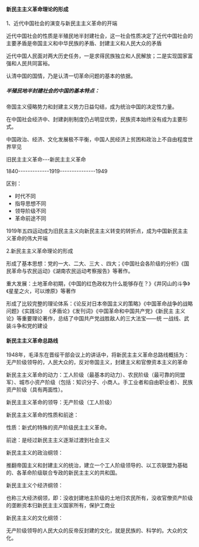 #### 新民主主义革命理论的形成

1、近代中国社会的演变与新民主主义革命的开端

近代中国社会的性质是半殖民地半封建社会，这一社会性质决定了近代中国社会的主要矛盾是帝国主义和中华民族的矛盾、封建主义和人民大众的矛盾

近代中国人民面对两大历史任务，一是求得民族独立和人民解放；二是实现国家富强和人民共同富裕。

认清中国的国情，乃是认清一切革命问题的基本的依据。

##### 半殖民地半封建社会的中国的基本特点：

帝国主义侵略势力和封建主义势力日益勾结，成为统治中国的决定性力量。

在中国社会经济中、封建剥削制度仍占明显优势，民族资本始终没有成为主要形式。

中国政治、经济、文化发展极不平衡，中国人民经济上贫困和政治上不自由程度世界罕见

旧民主主义革命---新民主主义革命

1840-------------1919---------------1949

区别：

* 时代不同
* 指导思想不同
* 领导阶级不同
* 革命前途不同

1919年五四运动成为旧民主主义向新民主主义转变的转折点，成为中国新民主主义革命的伟大开端

2.新民主主义革命理论的形成

形成了基本思想：党的一大、二大、三大 、四大；《中国社会各阶级的分析》《国民革命与农民运动》《湖南农民运动考察报告》等著作。

重大发展：土地革命初期，《中国的红色政权为什么能够存在？》《井冈山的斗争》《星星之火，可以燎原》等著作

形成了比较完整的理论体系：《论反对日本帝国主义的策略》《中国革命战争的战略问题》《实践论》 《矛盾论》《发刊词》《中国革命和中国共产党》《新民主 主义论》等重要理论著作，总结了中国共产党战胜敌人的三大法宝——统 一战线、武装斗争和党的建设

#### 新民主主义革命总路线

1948年，毛泽东在晋绥干部会议上的讲话中，将新民主主义革命总路线概括为：无产阶级领导的，人民大众的，反对帝国主义，封建主义和官僚资本主义的革命

新民主主义革命的动力：工人阶级（最基本的动力）、农民阶级（最可靠的同盟军）、城市小资产阶级（包括：知识分子、小商人。手工业者和自由职业者）、民族资产阶级（具有两面性）。

新民主主义革命的领导：无产阶级（工人阶级）

新民主主义革命的性质和前途：

性质：新式的特殊的资产阶级民主主义革命。

前途：是经过新民主主义逐渐过渡到社会主义



新民主主义的政治纲领：

推翻帝国主义和封建主义的统治，建立一个工人阶级领导的、以工农联盟为基础的、各革命阶级联合专政的新民主主义的共和国。

新民主主义个经济纲领：

也称三大经济纲领，即：没收封建地主阶级的土地归农民所有，没收官僚资产阶级的垄断资本归新民主主义国家所有，保护工商业

新民主主义的文化纲领：

无产阶级领导的人民大众的反帝反封建的文化，就是民族的、科学的。大众的文化。

